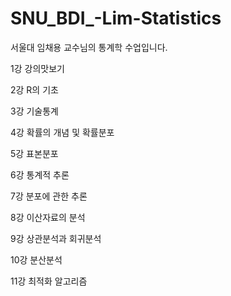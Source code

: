 # SNU_BDI_-Lim-Statistics

서울대 임채용 교수님의 통계학 수업입니다.

1강 강의맛보기

2강 R의 기초

3강 기술통계

4강 확률의 개념 및 확률분포

5강 표본분포

6강 통계적 추론

7강 분포에 관한 추론

8강 이산자료의 분석

9강 상관분석과 회귀분석

10강 분산분석

11강 최적화 알고리즘

